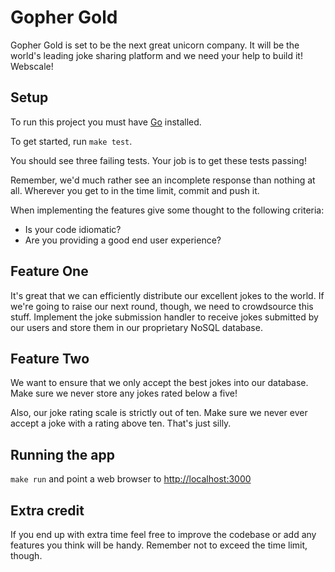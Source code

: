 # Gopher Gold

Gopher Gold is set to be the next great unicorn company. It will be the world's leading joke sharing platform and we need your help to build it! Webscale!

## Setup

To run this project you must have [Go](https://golang.org/dl/) installed.

To get started, run `make test`.

You should see three failing tests. Your job is to get these tests passing!

Remember, we'd much rather see an incomplete response than nothing at all. Wherever you get to in the time limit, commit and push it.

When implementing the features give some thought to the following criteria:

* Is your code idiomatic?
* Are you providing a good end user experience?

## Feature One

It's great that we can efficiently distribute our excellent jokes to the world. If we're going to raise our next round, though, we need to crowdsource this stuff. Implement the joke submission handler to receive jokes submitted by our users and store them in our proprietary NoSQL database.

## Feature Two

We want to ensure that we only accept the best jokes into our database. Make sure we never store any jokes rated below a five!

Also, our joke rating scale is strictly out of ten. Make sure we never ever accept a joke with a rating above ten. That's just silly.

## Running the app

`make run` and point a web browser to [http://localhost:3000](http://localhost:3000)

## Extra credit

If you end up with extra time feel free to improve the codebase or add any features you think will be handy. Remember not to exceed the time limit, though.
